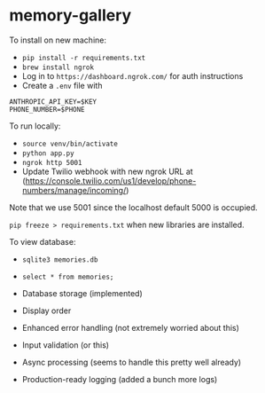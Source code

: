 # memory-gallery

To install on new machine:
- `pip install -r requirements.txt`
- `brew install ngrok`
- Log in to `https://dashboard.ngrok.com/` for auth instructions
- Create a `.env` file with 
```
ANTHROPIC_API_KEY=$KEY
PHONE_NUMBER=$PHONE
```

To run locally: 
- `source venv/bin/activate`
- `python app.py`
- `ngrok http 5001`
- Update Twilio webhook with new ngrok URL at (https://console.twilio.com/us1/develop/phone-numbers/manage/incoming/)

Note that we use 5001 since the localhost default 5000 is occupied.

`pip freeze > requirements.txt` when new libraries are installed.

To view database:
- `sqlite3 memories.db`
- `select * from memories;`

- Database storage (implemented)
- Display order
- Enhanced error handling (not extremely worried about this)
- Input validation (or this)
- Async processing (seems to handle this pretty well already)
- Production-ready logging (added a bunch more logs)